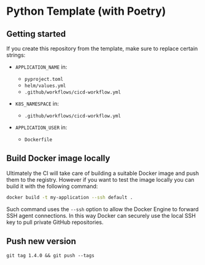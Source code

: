 # Python Template (with Poetry)

## Getting started

If you create this repository from the template, make sure to replace certain strings:

- `APPLICATION_NAME` in:

  - `pyproject.toml`
  - `helm/values.yml`
  - `.github/workflows/cicd-workflow.yml`

- `K8S_NAMESPACE` in:

  - `.github/workflows/cicd-workflow.yml`

- `APPLICATION_USER` in:
  - `Dockerfile`

## Build Docker image locally

Ultimately the CI will take care of building a suitable Docker image and push them to the registry. However if you want to test the image locally you can build it with the following command:

```bash
docker build -t my-application --ssh default .
```

Such command uses the `--ssh` option to allow the Docker Engine to forward SSH agent connections. In this way Docker can securely use the local SSH key to pull private GitHub repositories.

## Push new version

```
git tag 1.4.0 && git push --tags
```
